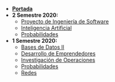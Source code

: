 - [**Portada**](/)
- **2 Semestre 2020:**
    - [Proyecto de Ingeniería de Software](/cursos/2020-2/proyecto.md)
    - [Inteligencia Artificial](/cursos/2020-2/ia.md)
    - [Probabilidades](/cursos/2020-2/proba.md)
- **1 Semestre 2020:**
    - [Bases de Datos II](/cursos/2020-1/bases.md)
    - [Desarrollo de Emprendedores](/cursos/2020-1/emprendedores.md)
    - [Investigación de Operaciones](/cursos/2020-1/io.md)
    - [Probabilidades](/cursos/2020-1/proba.md)
    - [Redes](/cursos/2020-1/redes.md)